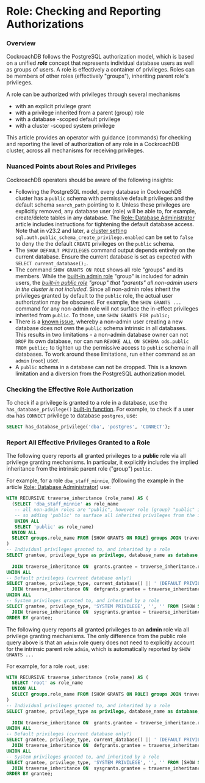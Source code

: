 # Role: Checking and Reporting Authorizations

### Overview

CockroachDB follows the PostgreSQL authorization model, which is based on a unified ***role*** concept that represents individual database users as well as groups of users. A role is effectively a container of privileges. Roles can be members of other roles (effectively "groups"), inheriting parent role's privileges.

A role can be authorized with privileges through several mechanisms

- with an explicit privilege grant
- with a privilege inherited from a parent (group) role
- with a database -scoped default privilege
- with a cluster -scoped system privilege

This article provides an operator with guidance (commands) for checking and reporting the level of authorization of any role in a CockroachDB cluster, across all mechanisms for receiving privileges.



### Nuanced Points about Roles and Privileges

CockroachDB operators should be aware of the following insights:

- Following the PostgreSQL model, every database in CockroachDB cluster has a `public` schema with permissive default privileges and the default schema `search_path` pointing to it. Unless these privileges are explicitly removed, any database user (role) will be able to, for example, create/delete tables in any database.  The  [Role: Database Administrator](../system-overview/role-dba.md#tightening-permissive-built-in-authorizations-of-all-non-admin-public-roles) article includes instructions for tightening the default database access. Note that in v23.2 and later, a [cluster setting](https://www.cockroachlabs.com/docs/stable/cluster-settings) `sql.auth.public_schema_create_privilege.enabled`  can be set to `false`  to deny the the default `CREATE` privileges on the `public` schema. 
- The `SHOW DEFAULT PRIVILEGES` command output depends entirely on the current database. Ensure the current database is set as expected with `SELECT current_database();`.
- The command `SHOW GRANTS ON ROLE` shows all role "groups" and its members. While the [built-in admin role](https://www.cockroachlabs.com/docs/stable/security-reference/authorization#role-admin) "group" is included for admin users, the *[built-in public role](https://www.cockroachlabs.com/docs/stable/security-reference/authorization#public-role) "group" that "parents" all non-admin users in the cluster is not included*. Since all non-admin roles inherit the privileges granted by default to the `public` role, the actual user authorization may be obscured. For example, the ` SHOW GRANTS ... `  command for any non-admin role will not surface the in-effect privileges inherited from `public`. To those, use `SHOW GRANTS FOR public;` 
- There is a [known issue](https://github.com/cockroachdb/cockroach/issues/121808), whereby a non-admin user creating a new database does not own the `public` schema intrinsic in all databases. This results in two limitations - a non-admin database owner can not `DROP` its own database, nor can run `REVOKE ALL ON SCHEMA ods.public FROM public;` to tighten up the permissive access to `public` schema in all databases. To work around these limitations, run either command as an `admin` (`root`) user.
- A `public` schema in a database can not be dropped. This is a known limitation and a diversion from the PostgreSQL authorization model.



### Checking the Effective Role Authorization

To check if a privilege is granted to a role in a database, use the `has_database_privilege()` [built-in function](https://www.cockroachlabs.com/docs/stable/functions-and-operators.html#compatibility-functions). For example, to check if a user `dba` has `CONNECT` privilege to database `postgres`, use:

```sql
SELECT has_database_privilege('dba', 'postgres', 'CONNECT');
```



### Report All Effective Privileges Granted to a Role

The following query reports all granted privileges to a **public** role via all privilege granting mechanisms. In particular, it explicitly includes the implied inheritance from the intrinsic parent role ("group") `public`.

For example, for a role `dba_staff_minnie`, (following the example in the article [Role: Database Administrator](../system-overview/role-dba.md#tightening-permissive-built-in-authorizations-of-all-non-admin-public-roles)) use:

```sql
WITH RECURSIVE traverse_inheritance (role_name) AS (
  (SELECT 'dba_staff_minnie' as role_name
   -- all non-admin roles are "public", however role (group) "public" is not reported by inheritance query
   -- so adding 'public' to surface all inherited privileges from the implicit public role group membership
   UNION ALL
   SELECT 'public' as role_name) 
  UNION ALL
  SELECT groups.role_name FROM [SHOW GRANTS ON ROLE] groups JOIN traverse_inheritance ON groups.member = traverse_inheritance.role_name
)
-- Individual privileges granted to, and inherited by a role 
SELECT grantee, privilege_type as privilege, database_name as database, COALESCE(schema_name, '') as schema,
                                                                        COALESCE(relation_name, '') as relation FROM [SHOW GRANTS] grants
  JOIN traverse_inheritance ON  grants.grantee = traverse_inheritance.role_name
UNION ALL
-- Default privileges (current database only!)
SELECT grantee, privilege_type, current_database() || ' (DEFAULT PRIVILEGE)', '', object_type FROM [SHOW DEFAULT PRIVILEGES] defgrants
  JOIN traverse_inheritance ON  defgrants.grantee = traverse_inheritance.role_name
UNION ALL
-- System privileges granted to, and inherited by a role
SELECT grantee, privilege_type, 'SYSTEM PRIVILEGE', '', '' FROM [SHOW SYSTEM GRANTS] sysgrants
  JOIN traverse_inheritance ON  sysgrants.grantee = traverse_inheritance.role_name
ORDER BY grantee;

```



The following query reports all granted privileges to an **admin** role via all privilege granting mechanisms. The only difference from the public role query above is that an `admin` role query does not need to explicitly account for the intrinsic parent role `admin`, which is automatically reported by `SHOW GRANTS ... `

For example, for a role `root`, use:

```sql
WITH RECURSIVE traverse_inheritance (role_name) AS (
  SELECT 'root' as role_name
  UNION ALL
  SELECT groups.role_name FROM [SHOW GRANTS ON ROLE] groups JOIN traverse_inheritance ON groups.member = traverse_inheritance.role_name
)
-- Individual privileges granted to, and inherited by a role 
SELECT grantee, privilege_type as privilege, database_name as database, COALESCE(schema_name, '') as schema,
                                                                        COALESCE(relation_name, '') as relation FROM [SHOW GRANTS] grants
  JOIN traverse_inheritance ON  grants.grantee = traverse_inheritance.role_name
UNION ALL
-- Default privileges (current database only!)
SELECT grantee, privilege_type, current_database() || ' (DEFAULT PRIVILEGE)', '', object_type FROM [SHOW DEFAULT PRIVILEGES] defgrants
  JOIN traverse_inheritance ON  defgrants.grantee = traverse_inheritance.role_name
UNION ALL
-- System privileges granted to, and inherited by a role
SELECT grantee, privilege_type, 'SYSTEM PRIVILEGE', '', '' FROM [SHOW SYSTEM GRANTS] sysgrants
  JOIN traverse_inheritance ON  sysgrants.grantee = traverse_inheritance.role_name
ORDER BY grantee;

```

